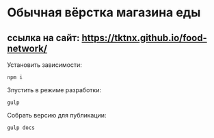 # Обычная вёрстка магазина еды

## ссылка на сайт: https://tktnx.github.io/food-network/

Установить зависимости:

```
npm i
```

Зпустить в режиме разработки:

```
gulp
```

Собрать версию для публикации:

```
gulp docs
```
